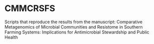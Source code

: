 # CMMCRSFS

Scripts that reproduce the results from the manuscript: Comparative Metagenomics of Microbial Communities and Resistome in Southern Farming Systems: Implications for Antimicrobial Stewardship and Public Health
